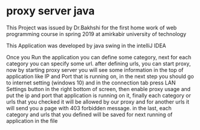 <h1>proxy server java</h1> 
<p> This Project was issued by Dr.Bakhshi for the first home work of web programming course in spring 2019 at amirkabir university of technology</p>
<p> This Application was developed by java swing in the intelliJ IDEA</p>
<p> Once you Run the application you can define some category, next for each category you can specify some url.
after defining urls, you can start proxy, now by starting proxy server you will see some information in the top of application like 
  IP and Port that is running on, in the next step you should go to internet setting (windows 10) and in the connection tab press LAN Settings button in the right bottom of screen, then enable proxy usage and put the ip and port that application is running on it, finally each category or urls that you checked it will be allowed by our proxy and for another urls it will send you a page with 403 forbidden message.
  in the last, each category and urls that you defined will be saved for next running of application in the file</p>
